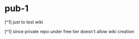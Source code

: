 # pub-1
[^1] just to test wiki

[^1] since private repo under free tier doesn't allow wiki creation
